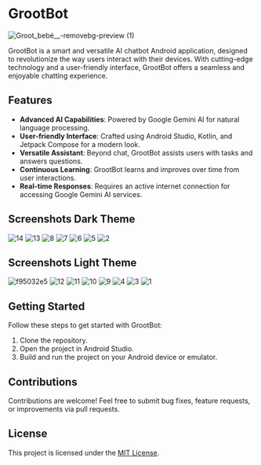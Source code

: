 # GrootBot

![Groot_bebé__-removebg-preview (1)](https://github.com/Maruthi1225/GrootBotAIchatbot/assets/140306610/d945074a-73aa-4919-8ac3-6d6185c5ee36)


GrootBot is a smart and versatile AI chatbot Android application, designed to revolutionize the way users interact with their devices. With cutting-edge technology and a user-friendly interface, GrootBot offers a seamless and enjoyable chatting experience.

## Features

- **Advanced AI Capabilities**: Powered by Google Gemini AI for natural language processing.
- **User-friendly Interface**: Crafted using Android Studio, Kotlin, and Jetpack Compose for a modern look.
- **Versatile Assistant**: Beyond chat, GrootBot assists users with tasks and answers questions.
- **Continuous Learning**: GrootBot learns and improves over time from user interactions.
- **Real-time Responses**: Requires an active internet connection for accessing Google Gemini AI services.

## Screenshots Dark Theme

![14](https://github.com/Maruthi1225/GrootBotAIchatbot/assets/140306610/94a0ae12-44e7-4291-a9e3-2e7eb0bfa01e)
![13](https://github.com/Maruthi1225/GrootBotAIchatbot/assets/140306610/c72b6c54-d597-4bc4-8e37-424e4f23f6a5)
![8](https://github.com/Maruthi1225/GrootBotAIchatbot/assets/140306610/56ad67f1-c531-45ef-b4de-c7c9e1606a18)
![7](https://github.com/Maruthi1225/GrootBotAIchatbot/assets/140306610/a20cf157-f98e-4234-ba88-3867841df20a)
![6](https://github.com/Maruthi1225/GrootBotAIchatbot/assets/140306610/b1c0e4e9-8e1d-4771-ae37-bfe3f1b17f2f)
![5](https://github.com/Maruthi1225/GrootBotAIchatbot/assets/140306610/26622f95-715c-4146-b3b2-844a8cd20e8b)
![2](https://github.com/Maruthi1225/GrootBotAIchatbot/assets/140306610/7336f906-c51c-4e14-9ded-d7d9f62b5616)

## Screenshots Light Theme

![f95032e5](https://github.com/Maruthi1225/GrootBotAIchatbot/assets/140306610/378b769f-7a02-4092-a74c-6548fefa734f)
![12](https://github.com/Maruthi1225/GrootBotAIchatbot/assets/140306610/12c09486-eb2c-4e04-81e2-c52a7672dcd9)
![11](https://github.com/Maruthi1225/GrootBotAIchatbot/assets/140306610/f33c25ad-c544-42dd-a710-6eb9e475fce2)
![10](https://github.com/Maruthi1225/GrootBotAIchatbot/assets/140306610/36adad80-2b42-4dfa-96b9-ff0099bb7f7d)
![9](https://github.com/Maruthi1225/GrootBotAIchatbot/assets/140306610/da7d18ba-06d7-4fee-9d5a-819f3929e507)
![4](https://github.com/Maruthi1225/GrootBotAIchatbot/assets/140306610/1f58c1ce-7f72-4022-a6b0-41b22a0176cf)
![3](https://github.com/Maruthi1225/GrootBotAIchatbot/assets/140306610/0534a763-a9b6-4a05-b985-30c65e1505ee)
![1](https://github.com/Maruthi1225/GrootBotAIchatbot/assets/140306610/8c7378d2-dac7-4ca7-aa5a-d33300247a1e)


## Getting Started

Follow these steps to get started with GrootBot:

1. Clone the repository.
2. Open the project in Android Studio.
3. Build and run the project on your Android device or emulator.

## Contributions

Contributions are welcome! Feel free to submit bug fixes, feature requests, or improvements via pull requests.

## License

This project is licensed under the [MIT License](LICENSE).

